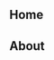 <!DOCTYPE html>
<html lang="en">
<head>
    <meta charset="UTF-8">
    <meta name="viewport" content="width=device-width, initial-scale=1.0">
    <title>Document info</title>
    <nav>
        <h1>Home</h1>
  <h2>About</h2>
    </nav>
</head>

<body>
  
</body>
</html>
